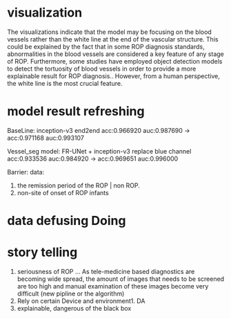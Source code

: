 # visualization
The visualizations indicate that the model may be focusing on the blood vessels rather than the white line at the end of the vascular structure. This could be explained by the fact that in some ROP diagnosis standards, abnormalities in the blood vessels are considered a key feature of any stage of ROP. Furthermore, some studies have employed object detection models to detect the tortuosity of blood vessels in order to provide a more explainable result for ROP diagnosis.. However, from a human perspective, the white line is the most crucial feature.
# model result refreshing
BaseLine: inception-v3 end2end
    acc:0.966920 auc:0.987690
    ->
    acc:0.971168 auc:0.993107

Vessel_seg model: FR-UNet + inception-v3 replace blue channel
    acc:0.933536 auc:0.984920 
    ->
    acc:0.969651 auc:0.996000

Barrier: data:
1. the remission period of the ROP | non ROP.
2. non-site of onset of ROP infants
# data defusing Doing

# story telling
1. seriousness of ROP ... As tele-medicine based diagnostics are becoming wide spread, the amount of images that needs to be screened are too high and manual examination of these images become very difficult (new pipline or the algorithm)
2. Rely on certain Device and environment1. DA
3. explainable, dangerous of the black box

